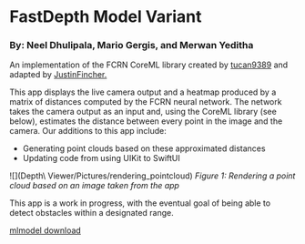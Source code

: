 # FastDepth Model Variant
### By: Neel Dhulipala, Mario Gergis, and Merwan Yeditha

An implementation of the FCRN CoreML library created by [tucan9389](https://github.com/tucan9389/DepthPrediction-CoreML) and adapted by [JustinFincher.](https://github.com/JustinFincher/FastDepth-CoreML)

This app displays the live camera output and a heatmap produced by a matrix of distances computed by the FCRN neural network. The network takes the camera output as an input and, using the CoreML library (see below), estimates the distance between every point in the image and the camera. Our additions to this app include:

- Generating point clouds based on these approximated distances
- Updating code from using UIKit to SwiftUI

![](Depth\ Viewer/Pictures/rendering_pointcloud)
*Figure 1: Rendering a point cloud based on an image taken from the app*

This app is a work in progress, with the eventual goal of being able to detect obstacles within a designated range.

[mlmodel download](https://drive.google.com/file/d/16NV8gUvvrlmhgFT9hrrEkAetp-BAKGlG/view?usp=sharing)
